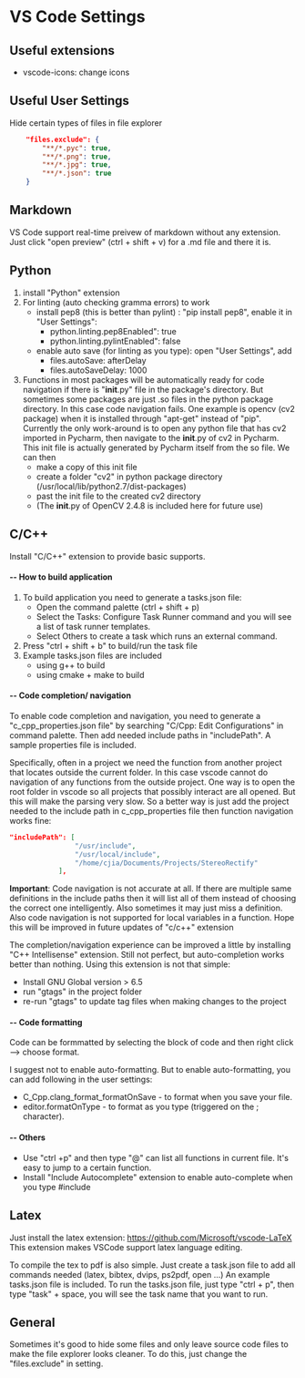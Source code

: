 # VS Code Settings

## Useful extensions
* vscode-icons: change icons 

## Useful User Settings

Hide certain types of files in file explorer
```json
    "files.exclude": {
        "**/*.pyc": true,
        "**/*.png": true,
        "**/*.jpg": true,
        "**/*.json": true
    }
```

## Markdown
VS Code support real-time preivew of markdown without any extension. Just click "open preview" (ctrl + shift + v) for a .md file and there it is.

## Python
1. install "Python" extension
2. For linting (auto checking gramma errors) to work
    * install pep8 (this is better than pylint) : "pip install pep8", enable it in "User Settings":
        * python.linting.pep8Enabled": true
        * python.linting.pylintEnabled": false
    * enable auto save (for linting as you type): open "User Settings", add
        * files.autoSave: afterDelay
        * files.autoSaveDelay: 1000
3. Functions in most packages will be automatically ready for code navigation if there is "__init__.py" file in the package's directory. But sometimes some packages are just .so files in the python package directory. In this case code navigation fails. One example is opencv (cv2 package) when it is installed through "apt-get" instead of "pip". Currently the only work-around is to open any python file that has cv2 imported in Pycharm, then navigate to the __init__.py of cv2 in Pycharm. This init file is actually generated by Pycharm itself from the so file. We can then
    * make a copy of this init file
    * create a folder "cv2" in python package directory (/usr/local/lib/python2.7/dist-packages)
    * past the init file to the created cv2 directory
    * (The __init__.py of OpenCV 2.4.8 is included here for future use)

## C/C++

Install "C/C++" extension to provide basic supports.

#### -- How to build application

1. To build application you need to generate a tasks.json file:
    * Open the command palette (ctrl + shift + p)
    * Select the Tasks: Configure Task Runner command and you will see a list of task runner templates.
    * Select Others to create a task which runs an external command.
2. Press "ctrl + shift + b" to build/run the task file
3. Example tasks.json files are included
    * using g++ to build
    * using cmake + make to build

#### -- Code completion/ navigation
To enable code completion and navigation, you need to generate a "c_cpp_properties.json file" by searching "C/Cpp: Edit Configurations" in command palette. Then add needed include paths in "includePath". A sample properties file is included.

Specifically, often in a project we need the function from another project that locates outside the current folder. In this case vscode cannot do navigation of any functions from the outside project. One way is to open the root folder in vscode so all projects that possibly interact are all opened. But this will make the parsing very slow. So a better way is just add the project needed to the include path in c_cpp_properties file then function navigation works fine:

```json
"includePath": [
                "/usr/include",
                "/usr/local/include",
                "/home/cjia/Documents/Projects/StereoRectify"
            ],
```

**Important**: Code navigation is not accurate at all. If there are multiple same definitions in the include paths then it will list all of them instead of choosing the correct one intelligently. Also sometimes it may just miss a definition. Also code navigation is not supported for local variables in a function. Hope this will be improved in future updates of "c/c++" extension

The completion/navigation experience can be improved a little by installing "C++ Intellisense" extension. Still not perfect, but auto-completion works better than nothing. Using this extension is not that simple:
* Install GNU Global version > 6.5
* run "gtags" in the project folder
* re-run "gtags" to update tag files when making changes to the project

#### -- Code formatting

Code can be formmatted by selecting the block of code and then right click --> choose format.

I suggest not to enable auto-formatting. But to enable auto-formatting, you can add following in the user settings:
* C_Cpp.clang_format_formatOnSave - to format when you save your file.
* editor.formatOnType - to format as you type (triggered on the ; character).

#### -- Others
* Use "ctrl +p" and then type "@" can list all functions in current file. It's easy to jump to a certain function.
* Install "Include Autocomplete" extension to enable auto-complete when you type #include

## Latex
Just install the latex extension: https://github.com/Microsoft/vscode-LaTeX This extension makes VSCode support latex language editing.

To compile the tex to pdf is also simple. Just create a task.json file to add all commands needed (latex, bibtex, dvips, ps2pdf, open ...)
An example tasks.json file is included. To run the tasks.json file, just type "ctrl + p", then type "task" + space, you will see the task name that you want to run.

## General
Sometimes it's good to hide some files and only leave source code files to make the file explorer looks cleaner. To do this, just change the "files.exclude" in setting.
